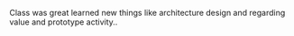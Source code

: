 Class was great learned new things like architecture design and regarding value and prototype activity..
